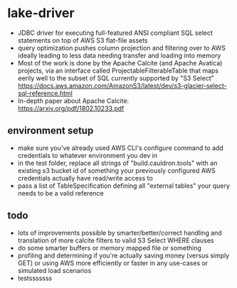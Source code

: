 # lake-driver
* JDBC driver for executing full-featured ANSI compliant SQL select statements on top of AWS S3 flat-file assets
* query optimization pushes column projection and filtering over to AWS ideally leading to less data needing transfer and loading into memory
* Most of the work is done by the Apache Calcite (and Apache Avatica) projects, via an interface called ProjectableFilterableTable that maps eerily well to the subset of SQL currently supported by "S3 Select" https://docs.aws.amazon.com/AmazonS3/latest/dev/s3-glacier-select-sql-reference.html
* In-depth paper about Apache Calcite: https://arxiv.org/pdf/1802.10233.pdf

## environment setup
* make sure you've already used AWS CLI's configure command to add credentials to whatever environment you dev in
* in the test folder, replace all strings of "build.cauldron.tools" with an existing s3 bucket id of something your previously configured AWS credentials actually have read/write access to
* pass a list of TableSpecification defining all "external tables" your query needs to be a valid reference

## todo
* lots of improvements possible by smarter/better/correct handling and translation of more calcite filters to valid S3 Select WHERE clauses
* do some smarter buffers or memory mapped file or something
* profiling and determining if you're actually saving money (versus simply GET) or using AWS more efficiently or faster in any use-cases or simulated load scenarios
* testsssssss
